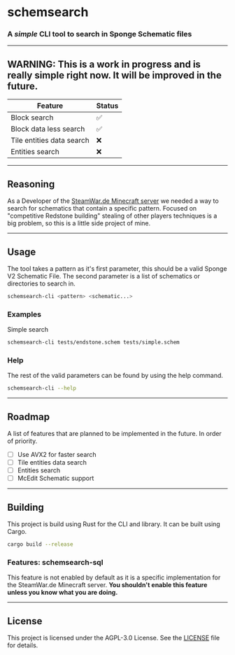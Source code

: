 # schemsearch
### A *simple* CLI tool to search in Sponge Schematic files

---

## WARNING: This is a work in progress and is really simple right now. It will be improved in the future.
| Feature                   | Status |
|---------------------------|--------|
| Block search              | ✅      |
| Block data less search    | ✅      |
| Tile entities data search | ❌      |
| Entities search           | ❌      |

---

## Reasoning
As a Developer of the [SteamWar.de Minecraft server](https://steamwar.de) we needed a way to search for schematics that contain a specific pattern.
Focused on "competitive Redstone building" stealing of other players techniques is a big problem, so this is a little side project of mine.

---

## Usage
The tool takes a pattern as it's first parameter, this should be a valid Sponge V2 Schematic File.
The second parameter is a list of schematics or directories to search in.
```bash
schemsearch-cli <pattern> <schematic...>
```

### Examples
Simple search
```bash
schemsearch-cli tests/endstone.schem tests/simple.schem
```

### Help
The rest of the valid parameters can be found by using the help command.
```bash
schemsearch-cli --help
```

---

## Roadmap
A list of features that are planned to be implemented in the future. In order of priority.

- [ ] Use AVX2 for faster search
- [ ] Tile entities data search
- [ ] Entities search
- [ ] McEdit Schematic support

---

## Building
This project is build using Rust for the CLI and library. It can be built using Cargo.
```bash
cargo build --release
```

### Features: schemsearch-sql
This feature is not enabled by default as it is a specific implementation for the SteamWar.de Minecraft server.
**You shouldn't enable this feature unless you know what you are doing.**

---

## License
This project is licensed under the AGPL-3.0 License. See the [LICENSE](LICENSE.txt) file for details.
